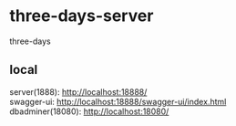 # three-days-server
three-days

## local
server(1888): [http://localhost:18888/](http://localhost:18888)  
swagger-ui: [http://localhost:18888/swagger-ui/index.html](http://localhost:18888/swagger-ui/index.html)  
dbadminer(18080): [http://localhost:18080/](http://localhost:18080)  
